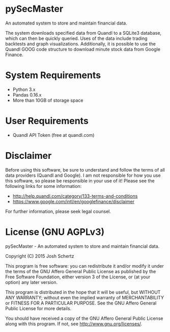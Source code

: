 # pySecMaster
An automated system to store and maintain financial data.

The system downloads specified data from Quandl to a SQLite3 database, which can then be quickly queried. Uses of the data include trading backtests and graph visualizations. Additionally, it is possible to use the Quandl GOOG code structure to download minute stock data from Google Finance.

# System Requirements
  - Python 3.x
  - Pandas 0.16.x
  - More than 10GB of storage space

# User Requirements
  - Quandl API Token (free at quandl.com)

# Disclaimer
Before using this software, be sure to understand and follow the terms of all data providers (Quandl and Google). I am not responsible for how you use this software, so please be responsible in your use of it! Please see the following links for some information:
  - http://help.quandl.com/category/133-terms-and-conditions
  - https://www.google.com/intl/en/googlefinance/disclaimer

For further information, please seek legal counsel.

# License (GNU AGPLv3)
pySecMaster - An automated system to store and maintain financial data.

Copyright (C) 2015 Josh Schertz

This program is free software: you can redistribute it and/or modify
it under the terms of the GNU Affero General Public License as
published by the Free Software Foundation, either version 3 of the
License, or (at your option) any later version.

This program is distributed in the hope that it will be useful,
but WITHOUT ANY WARRANTY; without even the implied warranty of
MERCHANTABILITY or FITNESS FOR A PARTICULAR PURPOSE.  See the
GNU Affero General Public License for more details.

You should have received a copy of the GNU Affero General Public License
along with this program.  If not, see <http://www.gnu.org/licenses/>.
